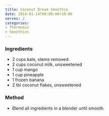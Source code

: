 ```yaml
---
title: Coconut Dream Smoothie
date: 2014-01-14T00:00:00+10:00
serves: 2
categories:
- Thermomix
- Smoothies
---
```










### Ingredients

* 2 cups kale, stems removed
* 2 cups coconut milk, unsweetened
* 1 cup mango
* 1 cup pineapple
* 1 frozen banana
* 2 tbl coconut flakes, unsweetened

### Method

* Blend all ingredients in a blender until smooth.
